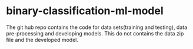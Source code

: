 # binary-classification-ml-model

The git hub repo contains the code for data sets(training and testing), data pre-processing and developing models.
This do not contains the data zip file and the developed model.  